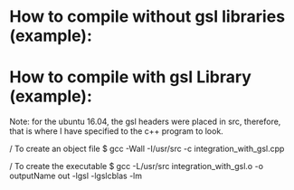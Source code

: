# How to compile without gsl libraries (example):



# How to compile with gsl Library (example):

Note: for the ubuntu 16.04, the gsl headers were placed in src, therefore, that is where 
I have specified to the c++ program to look.

/ To create an object file
$ gcc -Wall -I/usr/src -c integration_with_gsl.cpp 

/ To create the executable
$  gcc -L/usr/src integration_with_gsl.o -o outputName out -lgsl -lgslcblas -lm

